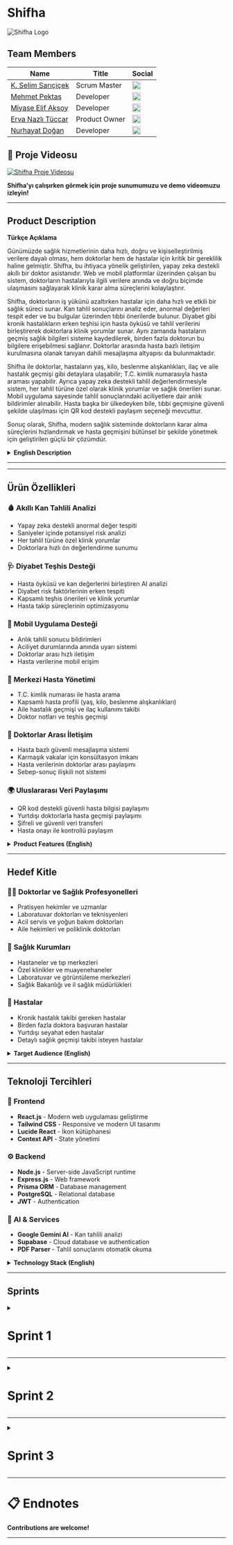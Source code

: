 # Shifha

<!-- Shifha gerçek logosu -->
![Shifha Logo](https://github.com/selimsaricicek/shifha/blob/main/LogoShifha/ShifhaLogoReadme.png) 

## Team Members

| Name                | Title           | Social |
|---------------------|----------------|--------|
| [K. Selim Sarıçiçek](#)         | Scrum Master        | [<img src="https://upload.wikimedia.org/wikipedia/commons/c/ca/LinkedIn_logo_initials.png" alt="LinkedIn" width="20"/>](https://www.linkedin.com/in/kenan-selim-sarıçiçek ) |
| [Mehmet Pektaş](#)         | Developer        | [<img src="https://upload.wikimedia.org/wikipedia/commons/c/ca/LinkedIn_logo_initials.png" alt="LinkedIn" width="20"/>](http://www.linkedin.com/in/mehmetpkts) |
| [Miyase Elif Aksoy](#)         | Developer     | [<img src="https://upload.wikimedia.org/wikipedia/commons/c/ca/LinkedIn_logo_initials.png" alt="LinkedIn" width="20"/>](http://www.linkedin.com/in/myelifss) |
| [Erva Nazlı Tüccar](#)         | Product Owner       | [<img src="https://upload.wikimedia.org/wikipedia/commons/c/ca/LinkedIn_logo_initials.png" alt="LinkedIn" width="20"/>](https://www.linkedin.com/in/ervanazl%C4%B1t%C3%BCccar/ ) |
| [Nurhayat Doğan](#)         | Developer         | [<img src="https://upload.wikimedia.org/wikipedia/commons/c/ca/LinkedIn_logo_initials.png" alt="LinkedIn" width="20"/>](https://www.linkedin.com/in/1nurhayat-dogan/) |

## 🎥 Proje Videosu

[![Shifha Proje Videosu](https://img.shields.io/badge/YouTube-Video%20İzle-red?style=for-the-badge&logo=youtube)](https://www.youtube.com/watch?v=6SQy6XAwkfE)

**Shifha'yı çalışırken görmek için proje sunumumuzu ve demo videomuzu izleyin!**

---

## Product Description


<summary><strong>Türkçe Açıklama</strong></summary>

Günümüzde sağlık hizmetlerinin daha hızlı, doğru ve kişiselleştirilmiş verilere dayalı olması, hem doktorlar hem de hastalar için kritik bir gereklilik haline gelmiştir. Shifha, bu ihtiyaca yönelik geliştirilen, yapay zeka destekli akıllı bir doktor asistanıdır. Web ve mobil platformlar üzerinden çalışan bu sistem, doktorların hastalarıyla ilgili verilere anında ve doğru biçimde ulaşmasını sağlayarak klinik karar alma süreçlerini kolaylaştırır.

Shifha, doktorların iş yükünü azaltırken hastalar için daha hızlı ve etkili bir sağlık süreci sunar. Kan tahlil sonuçlarını analiz eder, anormal değerleri tespit eder ve bu bulgular üzerinden tıbbi önerilerde bulunur. Diyabet gibi kronik hastalıkların erken teşhisi için hasta öyküsü ve tahlil verilerini birleştirerek doktorlara klinik yorumlar sunar. Aynı zamanda hastaların geçmiş sağlık bilgileri sisteme kaydedilerek, birden fazla doktorun bu bilgilere erişebilmesi sağlanır. Doktorlar arasında hasta bazlı iletişim kurulmasına olanak tanıyan dahili mesajlaşma altyapısı da bulunmaktadır.

Shifha ile doktorlar, hastaların yaş, kilo, beslenme alışkanlıkları, ilaç ve aile hastalık geçmişi gibi detaylara ulaşabilir; T.C. kimlik numarasıyla hasta araması yapabilir. Ayrıca yapay zeka destekli tahlil değerlendirmesiyle sistem, her tahlil türüne özel olarak klinik yorumlar ve sağlık önerileri sunar. Mobil uygulama sayesinde tahlil sonuçlarındaki aciliyetlere dair anlık bildirimler alınabilir. Hasta başka bir ülkedeyken bile, tıbbi geçmişine güvenli şekilde ulaşılması için QR kod destekli paylaşım seçeneği mevcuttur.

Sonuç olarak, Shifha, modern sağlık sisteminde doktorların karar alma süreçlerini hızlandırmak ve hasta geçmişini bütünsel bir şekilde yönetmek için geliştirilen güçlü bir çözümdür.



<details>
<summary><strong>English Description</strong></summary>

In today's healthcare environment, speed, accuracy, and data-driven decision-making are vital for both medical professionals and patients. Shifha is an AI-powered smart doctor assistant developed to meet this need. Available on both web and mobile platforms, Shifha helps doctors access, interpret, and act upon patient data quickly and effectively, streamlining clinical decision-making.

Shifha simplifies doctors' workflows while offering patients a more efficient and effective care experience. It analyzes blood test results, flags abnormal values, and provides medical suggestions based on those insights. For conditions like diabetes, it combines medical history with test results to generate diagnostic recommendations. Patient history is recorded in the system by the first doctor, and this information can then be accessed by other physicians involved in the patient's care. An internal messaging feature allows doctors to consult each other on patient-specific cases.

With Shifha, doctors can view details such as age, weight, nutrition habits, medication history, and family disease background. Patients can be searched by national ID. AI-driven test analysis offers personalized insights and health advice tailored to each test type. The mobile app provides real-time alerts for critical test results, and a QR-code sharing feature allows patients to securely share their medical history with doctors in other countries.

In summary, Shifha is a powerful assistant designed to enhance decision-making in modern healthcare and provide a seamless, data-driven experience for both doctors and patients.

</details>

---




---

## Ürün Özellikleri  

### 🩸 **Akıllı Kan Tahlili Analizi**
- Yapay zeka destekli anormal değer tespiti
- Saniyeler içinde potansiyel risk analizi
- Her tahlil türüne özel klinik yorumlar
- Doktorlara hızlı ön değerlendirme sunumu

### 🩺 **Diyabet Teşhis Desteği**
- Hasta öyküsü ve kan değerlerini birleştiren AI analizi
- Diyabet risk faktörlerinin erken tespiti
- Kapsamlı teşhis önerileri ve klinik yorumlar
- Hasta takip süreçlerinin optimizasyonu

### 📱 **Mobil Uygulama Desteği**
- Anlık tahlil sonucu bildirimleri
- Aciliyet durumlarında anında uyarı sistemi
- Doktorlar arası hızlı iletişim
- Hasta verilerine mobil erişim

### 👥 **Merkezi Hasta Yönetimi**
- T.C. kimlik numarası ile hasta arama
- Kapsamlı hasta profili (yaş, kilo, beslenme alışkanlıkları)
- Aile hastalık geçmişi ve ilaç kullanımı takibi
- Doktor notları ve teşhis geçmişi

### 🔄 **Doktorlar Arası İletişim**
- Hasta bazlı güvenli mesajlaşma sistemi
- Karmaşık vakalar için konsültasyon imkanı
- Hasta verilerinin doktorlar arası paylaşımı
- Sebep-sonuç ilişkili not sistemi

### 🌍 **Uluslararası Veri Paylaşımı**
- QR kod destekli güvenli hasta bilgisi paylaşımı
- Yurtdışı doktorlarla hasta geçmişi paylaşımı
- Şifreli ve güvenli veri transferi
- Hasta onayı ile kontrollü paylaşım

<details>
<summary><strong>Product Features (English)</strong></summary>

### 🩸 **Smart Blood Test Analysis**
- AI-powered abnormal value detection
- Potential risk analysis in seconds
- Clinical comments tailored to each test type
- Fast pre-evaluation for doctors

### 🩺 **Diabetes Diagnosis Support**
- AI analysis combining patient history and blood values
- Early detection of diabetes risk factors
- Comprehensive diagnostic suggestions and clinical comments
- Optimized patient follow-up processes

### 📱 **Mobile App Support**
- Instant test result notifications
- Immediate alert system for urgent cases
- Fast communication between doctors
- Mobile access to patient data

### 👥 **Centralized Patient Management**
- Patient search by national ID
- Comprehensive patient profile (age, weight, nutrition habits)
- Family disease history and medication tracking
- Doctor notes and diagnosis history

### 🔄 **Doctor-to-Doctor Communication**
- Patient-based secure messaging system
- Consultation for complex cases
- Patient data sharing between doctors
- Cause-effect related note system

### 🌍 **International Data Sharing**
- Secure patient information sharing with QR code support
- Sharing patient history with doctors abroad
- Encrypted and secure data transfer
- Controlled sharing with patient consent

</details>

---

## Hedef Kitle  

### 👨‍⚕️ **Doktorlar ve Sağlık Profesyonelleri**
- Pratisyen hekimler ve uzmanlar
- Laboratuvar doktorları ve teknisyenleri
- Acil servis ve yoğun bakım doktorları
- Aile hekimleri ve poliklinik doktorları

### 🏥 **Sağlık Kurumları**
- Hastaneler ve tıp merkezleri
- Özel klinikler ve muayenehaneler
- Laboratuvar ve görüntüleme merkezleri
- Sağlık Bakanlığı ve il sağlık müdürlükleri

### 👥 **Hastalar**
- Kronik hastalık takibi gereken hastalar
- Birden fazla doktora başvuran hastalar
- Yurtdışı seyahat eden hastalar
- Detaylı sağlık geçmişi takibi isteyen hastalar

<details>
<summary><strong>Target Audience (English)</strong></summary>

### 👨‍⚕️ **Doctors and Healthcare Professionals**
- General practitioners and specialists
- Laboratory doctors and technicians
- Emergency and intensive care doctors
- Family physicians and outpatient doctors

### 🏥 **Healthcare Institutions**
- Hospitals and medical centers
- Private clinics and practices
- Laboratory and imaging centers
- Ministry of Health and provincial health directorates

### 👥 **Patients**
- Patients requiring chronic disease monitoring
- Patients consulting multiple doctors
- Patients traveling abroad
- Patients seeking detailed health history tracking

</details>

---

## Teknoloji Tercihleri  

### 🎨 **Frontend**
- **React.js** - Modern web uygulaması geliştirme
- **Tailwind CSS** - Responsive ve modern UI tasarımı
- **Lucide React** - İkon kütüphanesi
- **Context API** - State yönetimi

### ⚙️ **Backend**
- **Node.js** - Server-side JavaScript runtime
- **Express.js** - Web framework
- **Prisma ORM** - Database management
- **PostgreSQL** - Relational database
- **JWT** - Authentication

### 🤖 **AI & Services**
- **Google Gemini AI** - Kan tahlili analizi
- **Supabase** - Cloud database ve authentication
- **PDF Parser** - Tahlil sonuçlarını otomatik okuma

<details>
<summary><strong>Technology Stack (English)</strong></summary>

### 🎨 **Frontend**
- **React.js** - Modern web application development
- **Tailwind CSS** - Responsive and modern UI design
- **Lucide React** - Icon library
- **Context API** - State management

### ⚙️ **Backend**
- **Node.js** - Server-side JavaScript runtime
- **Express.js** - Web framework
- **Prisma ORM** - Database management
- **PostgreSQL** - Relational database
- **JWT** - Authentication

### 🤖 **AI & Services**
- **Google Gemini AI** - Blood test analysis
- **Supabase** - Cloud database and authentication
- **PDF Parser** - Automatic lab result reading

</details>

---

## Sprints

<details>
  <summary><h1>Sprint 1</h1></summary>

---
<details>
  <summary><h2>App Screenshots</h2></summary>

### Landing Page
![LandingPage](https://github.com/selimsaricicek/shifha/blob/main/App_ScreenshotsS1/LandingPageS1.png)

---
### Login Page
![Loginpage](https://github.com/selimsaricicek/shifha/blob/main/App_ScreenshotsS1/LoginPageS1.png)

---
### Dashboard Page
![Dashboard](https://github.com/selimsaricicek/shifha/blob/main/App_ScreenshotsS1/AppointmentS1.png)

---
### Patient Page
![PatientPage1](https://github.com/selimsaricicek/shifha/blob/main/App_ScreenshotsS1/PatientsInfo1.1S1.png)
![PatientPage2](https://github.com/selimsaricicek/shifha/blob/main/App_ScreenshotsS1/PatientsInfoS1.png)

---
### AI Assistant Page
![AI_AssistantPage](https://github.com/selimsaricicek/shifha/blob/main/App_ScreenshotsS1/AI_AssistantPage.png)

---




</details>

---
<details>
  <summary><h2>Project Management</h2></summary>

### Jira Board 1
![Jira1](https://github.com/selimsaricicek/shifha/blob/main/ProjectManagementS1/jira/1.jpg)

---
### Jira Board 2
![Jira2](https://github.com/selimsaricicek/shifha/blob/main/ProjectManagementS1/jira/2.jpg)

---
### Jira Board 3
![Jira3](https://github.com/selimsaricicek/shifha/blob/main/ProjectManagementS1/jira/3.jpg)

---
### Jira Board 4
![Jira4](https://github.com/selimsaricicek/shifha/blob/main/ProjectManagementS1/jira/4.jpg)

---
### Jira Board 5
![Jira5](https://github.com/selimsaricicek/shifha/blob/main/ProjectManagementS1/jira/5.jpg)

---
### Jira Board 6
![Jira6](https://github.com/selimsaricicek/shifha/blob/main/ProjectManagementS1/jira/6.jpg)

---
### Jira Board 7
![Jira7](https://github.com/selimsaricicek/shifha/blob/main/ProjectManagementS1/jira/7.jpg)

---
### Jira Board 8
![Jira8](https://github.com/selimsaricicek/shifha/blob/main/ProjectManagementS1/jira/8.jpg)

---
### Jira Board 9
![Jira9](https://github.com/selimsaricicek/shifha/blob/main/ProjectManagementS1/jira/9.jpg)

</details>

---
<details>
  <summary><h2>Burndown Chart S1</h2></summary>

### Burndown Chart 1
![Burndown Chart 1](https://github.com/selimsaricicek/shifha/blob/main/burndownchartsS1/burndownchartS1.1.jpg)

---
### Burndown Graph 2
![Burndown Chart 2](https://github.com/selimsaricicek/shifha/blob/main/burndownchartsS1/burndowncharts1.2.jpg)

</details>

---
<details>
  <summary><h2>Daily Scrum</h2></summary>

### 1. Gün
|  |  |  |
|--|--|--|
| ![dailyScrum1.png](https://github.com/selimsaricicek/shifha/blob/main/scrumsS1/daily_scrum_day1/dailyScrum1.png) | ![dailyScrum1.1.png](https://github.com/selimsaricicek/shifha/blob/main/scrumsS1/daily_scrum_day1/dailyScrum1.1.png) | ![dailyScrum1.2.png](https://github.com/selimsaricicek/shifha/blob/main/scrumsS1/daily_scrum_day1/dailyScrum1.2.png) |

### 2. Gün
|  |  |  |
|--|--|--|
| ![dailyScrum2.1.png](https://github.com/selimsaricicek/shifha/blob/main/scrumsS1/daily_scrum_day2/dailyScrum2.1.png) | ![dailyScrum2.2.png](https://github.com/selimsaricicek/shifha/blob/main/scrumsS1/daily_scrum_day2/dailyScrum2.2.png) | ![dailyScrum2.3.png](https://github.com/selimsaricicek/shifha/blob/main/scrumsS1/daily_scrum_day2/dailyScrum2.3.png) |
| ![dailyScrum2.4.png](https://github.com/selimsaricicek/shifha/blob/main/scrumsS1/daily_scrum_day2/dailyScrum2.4.png) |  |  |

### 3. Gün
|  |  |  |
|--|--|--|
| ![dailyScrum3.1.png](https://github.com/selimsaricicek/shifha/blob/main/scrumsS1/daily_scrum_day3/dailyScrum3.1.png) | ![dailyScrum3.2.png](https://github.com/selimsaricicek/shifha/blob/main/scrumsS1/daily_scrum_day3/dailyScrum3.2.png) | ![dailyScrum3.3.png](https://github.com/selimsaricicek/shifha/blob/main/scrumsS1/daily_scrum_day3/dailyScrum3.3.png) |
| ![dailyScrum3.4.png](https://github.com/selimsaricicek/shifha/blob/main/scrumsS1/daily_scrum_day3/dailyScrum3.4.png) | ![dailyScrum3.5.png](https://github.com/selimsaricicek/shifha/blob/main/scrumsS1/daily_scrum_day3/dailyScrum3.5.png) | ![dailyScrum3.6.jpg](https://github.com/selimsaricicek/shifha/blob/main/scrumsS1/daily_scrum_day3/dailyScrum3.6.jpg) |

### 4. Gün
|  |  |  |
|--|--|--|
| ![dailyScrum4.1.png](https://github.com/selimsaricicek/shifha/blob/main/scrumsS1/daily_scrum_day4/dailyScrum4.1.png) | ![dailyScrum4.2.png](https://github.com/selimsaricicek/shifha/blob/main/scrumsS1/daily_scrum_day4/dailyScrum4.2.png) | ![dailyScrum4.3.jpg](https://github.com/selimsaricicek/shifha/blob/main/scrumsS1/daily_scrum_day4/dailyScrum4.3.jpg) |

### 5. Gün
|  |  |  |
|--|--|--|
| ![dailyScrum5.1.png](https://github.com/selimsaricicek/shifha/blob/main/scrumsS1/daily_scrum_day5/dailyScrum5.1.png) |  |  |

### 6. Gün
|  |  |  |
|--|--|--|
| ![dailyScrum6.1.png](https://github.com/selimsaricicek/shifha/blob/main/scrumsS1/daily_scrum_day6/dailyScrum6.1.png) | ![dailyScrum6.2.png](https://github.com/selimsaricicek/shifha/blob/main/scrumsS1/daily_scrum_day6/dailyScrum6.2.png) | ![dailyScrum6.3.png](https://github.com/selimsaricicek/shifha/blob/main/scrumsS1/daily_scrum_day6/dailyScrum6.3.png) |
| ![dailyScrum6.4.png](https://github.com/selimsaricicek/shifha/blob/main/scrumsS1/daily_scrum_day6/dailyScrum6.4.png) |  |  |

### 7. Gün
|  |  |  |
|--|--|--|
| ![dailyScrum7.1.png](https://github.com/selimsaricicek/shifha/blob/main/scrumsS1/daily_scrum_day7/dailyScrum7.1.png) | ![dailyScrum7.2.png](https://github.com/selimsaricicek/shifha/blob/main/scrumsS1/daily_scrum_day7/dailyScrum7.2.png) | ![dailyScrum7.3.jpg](https://github.com/selimsaricicek/shifha/blob/main/scrumsS1/daily_scrum_day7/dailyScrum7.3.jpg) |

### 8. Gün
|  |  |  |
|--|--|--|
| ![dailyScrum8.1.png](https://github.com/selimsaricicek/shifha/blob/main/scrumsS1/daily_scrum_day8/dailyScrum8.1.png) | ![dailyScrum8.2.png](https://github.com/selimsaricicek/shifha/blob/main/scrumsS1/daily_scrum_day8/dailyScrum8.2.png) | ![dailyScrum8.3.png](https://github.com/selimsaricicek/shifha/blob/main/scrumsS1/daily_scrum_day8/dailyScrum8.3.png) |
| ![dailyScrum8.4.jpg](https://github.com/selimsaricicek/shifha/blob/main/scrumsS1/daily_scrum_day8/dailyScrum8.4.jpg) |  |  |

### 9. Gün
|  |  |  |
|--|--|--|
| ![dailyScrum9.1.png](https://github.com/selimsaricicek/shifha/blob/main/scrumsS1/daily_scrum_day9/dailyScrum9.1.png) | ![dailyScrum9.2.png](https://github.com/selimsaricicek/shifha/blob/main/scrumsS1/daily_scrum_day9/dailyScrum9.2.png) | ![dailyScrum9.3.png](https://github.com/selimsaricicek/shifha/blob/main/scrumsS1/daily_scrum_day9/dailyScrum9.3.png) |
| ![dailyScrum9.4.png](https://github.com/selimsaricicek/shifha/blob/main/scrumsS1/daily_scrum_day9/dailyScrum9.4.png) |  |  |

### 10. Gün
|  |  |  |
|--|--|--|
| ![dailyScrum10.1.png](https://github.com/selimsaricicek/shifha/blob/main/scrumsS1/daily_scrum_day10/dailyScrum10.1.png) | ![dailyScrum10.2.png](https://github.com/selimsaricicek/shifha/blob/main/scrumsS1/daily_scrum_day10/dailyScrum10.2.png) | ![dailyScrum10.3.png](https://github.com/selimsaricicek/shifha/blob/main/scrumsS1/daily_scrum_day10/dailyScrum10.3.png) |

### 11. Gün
|  |  |  |
|--|--|--|
| ![dailyScrum11.1.png](https://github.com/selimsaricicek/shifha/blob/main/scrumsS1/daily_scrum_day11/dailyScrum11.1.png) | ![dailyScrum11.2.png](https://github.com/selimsaricicek/shifha/blob/main/scrumsS1/daily_scrum_day11/dailyScrum11.2.png) | ![dailyScrum11.3.png](https://github.com/selimsaricicek/shifha/blob/main/scrumsS1/daily_scrum_day11/dailyScrum11.3.png) |
| ![dailyScrum11.4.png](https://github.com/selimsaricicek/shifha/blob/main/scrumsS1/daily_scrum_day11/dailyScrum11.4.png) | ![dailyScrum11.5.png](https://github.com/selimsaricicek/shifha/blob/main/scrumsS1/daily_scrum_day11/dailyScrum11.5.png) | ![dailyScrum11.6.png](https://github.com/selimsaricicek/shifha/blob/main/scrumsS1/daily_scrum_day11/dailyScrum11.6.png) |
| ![dailyScrum11.7.jpg](https://github.com/selimsaricicek/shifha/blob/main/scrumsS1/daily_scrum_day11/dailyScrum11.7.jpg) |  |  |

### 12. Gün
|  |  |  |
|--|--|--|
| ![dailyScrum12.1.jpg](https://github.com/selimsaricicek/shifha/blob/main/scrumsS1/daily_scrums_day12/dailyScrum12.1.jpg) | ![dailyScrum12.2.jpg](https://github.com/selimsaricicek/shifha/blob/main/scrumsS1/daily_scrums_day12/dailyScrum12.2.jpg) | ![dailyScrum12.3.jpg](https://github.com/selimsaricicek/shifha/blob/main/scrumsS1/daily_scrums_day12/dailyScrum12.3.jpg) |

</details>



<summary><strong>🟦 Sprint 1 Özeti (Türkçe)</strong></summary>

### Sprint Notları
- [x] _'Figma'_ ile UI/UX tasarımı
- [x] _'Jira'_ ile proje yönetimi
- [x] _'WhatsApp'_ & _'Google Meets'_ ile daily scrum
- [x] _'E-mail'_ tabanlı giriş sistemi
- [x] _'React'_ ile frontend web uygulaması
- [x] _'Tailwind CSS'_ ile modern, responsive UI
- [x] _'Node.js'_ ve _'Express.js'_ ile backend API
- [x] _'Prisma ORM'_ ile veritabanı yönetimi
- [x] _'PostgreSQL'_ ana ilişkisel veritabanı olarak
- [x] _'JWT'_ ile güvenli kimlik doğrulama
- [x] _'Supabase'_ ile bulut depolama ve kimlik doğrulama
- [x] _'Lucide React'_ ile ikon kullanımı
- [x] _'Context API'_ ile React'ta state yönetimi
- [x] _'PDF parser'_ ile otomatik laboratuvar sonucu çıkarımı
- [x] _'Google Gemini AI'_ ile kan tahlili ve diyabet analizi

### Ürün Backlog'u
- **Ürün Backlog'u:** [Jira Board Linki](https://selimsaricicek1.atlassian.net/jira/software/projects/BTS/boards/1)

### Beklenen Puan
_'300'_ Puan

### Puan Tamamlama Mantığı
Toplamda 1200 puanlık bir hedef belirlendi. İlk sprintte, fikir planlandığı ve tasarımlar yapıldığı için _'300'_ puan hedeflendi ve tamamlandı. İkinci sprintte, kod yazımı ve API eklemeye odaklanılacağı için _'500'_ puan hedefleniyor. Üçüncü sprintte ise kalan işler tamamlanacak ve entegrasyon çalışmaları yapılacağı için _'400'_ puan hedeflendi.

### Sprint Değerlendirmesi
- Landing page ve UI tasarımları tamamlandı
- Hasta veri formu ve PDF yükleme özellikleri eklendi
- Backend API altyapısı kuruldu
- Prisma ile veritabanı şeması oluşturuldu

### Sprint 1 Retrospektifi
- Sprint 1'de veritabanı şeması tasarlanmasına karar verildi.
- Temel API uç noktalarının oluşturulmasına karar verildi.
- Kimlik doğrulama sisteminin ilk adımının tamamlanmasına karar verildi.
- Landing Page ve Login Page'in geliştirilmesine karar verildi.
- Doktor arayüzünün geliştirilmesine karar verildi.
- Kan tahlili ve diyabet teşhisi için AI promptlarının oluşturulmasına karar verildi.
- Kanser teşhisi ve admin paneli özelliklerinin ertelenmesine karar verildi.
- Kan tahlili sonuçları ve diyabet bulguları üzerine araştırma yapılmasına karar verildi.

### Katılımcılar
Kenan Selim Sarıçiçek, Mehmet Pektaş, Miyase Elif Aksoy, Erva Nazlı Tüccar, Nurhayat Doğan



<details>
<summary><strong>🟩 Sprint 1 Summary (English)</strong></summary>

### Sprint Notes
- [x] UI/UX design with _'Figma'_
- [x] Project management with _'Jira'_
- [x] Daily scrum via _'WhatsApp'_ & _'Google Meets'_
- [x] E-mail based login system
- [x] Frontend web application with _'React'_
- [x] Modern, responsive UI with _'Tailwind CSS'_
- [x] Backend API with _'Node.js'_ and _'Express.js'_
- [x] Database management with _'Prisma ORM'_
- [x] _'PostgreSQL'_ as the main relational database
- [x] Secure authentication with _'JWT'_
- [x] Cloud storage and authentication with _'Supabase'_
- [x] Iconography with _'Lucide React'_
- [x] State management in React with _'Context API'_
- [x] Automatic lab result extraction with _'PDF parser'_ service
- [x] Blood test and diabetes analysis with _'Google Gemini AI'_

### Product Backlog
- **Product Backlog:** [Jira Board Link](https://selimsaricicek1.atlassian.net/jira/software/projects/BTS/boards/1)

### Expected Points
_'300'_ Points

### Point Completion Logic
A total target of 1200 points was set. In the first sprint, _'300'_ points were targeted because the idea was planned and the designs were made, and were completed. In the second sprint, _'500'_ points are targeted as the focus will be on writing code and adding APIs. In the third sprint, a target of _'400'_ points was set as the remaining tasks would be completed and integration work would be carried out.

### Sprint Review
- Landing page and UI designs completed
- Patient data form and PDF upload features added
- Backend API infrastructure established
- Database schema created with Prisma

### Sprint 1 Retrospective
- It was decided to design the database schema in Sprint 1.
- It was decided to create the basic API Endpoints.
- It was decided to complete the first step of the authentication system.
- It was decided to develop the Landing Page and Login Page.
- It was decided to develop the Doctor UI.
- It was decided to create the AI prompts for blood tests and diabetes diagnosis.
- It was decided to postpone the cancer diagnosis and admin panel features.
- It was decided to conduct research on blood test results and diabetes findings.

### Participants
Kenan Selim Sarıçiçek, Mehmet Pektaş, Miyase Elif Aksoy, Erva Nazlı Tüccar, Nurhayat Doğan

</details>

---

</details>

---

<details>
  <summary><h1>Sprint 2</h1></summary>

---
<details>
  <summary><h2>Mobile App Screenshots</h2></summary>

### Hasta Mobil Uygulaması
![Hasta1](https://github.com/selimsaricicek/shifha/blob/main/NewMobileS2/hasta1.png)
![Hasta2](https://github.com/selimsaricicek/shifha/blob/main/NewMobileS2/hasta2.png)
![Hasta3](https://github.com/selimsaricicek/shifha/blob/main/NewMobileS2/hasta3.png)
![Hasta4](https://github.com/selimsaricicek/shifha/blob/main/NewMobileS2/hasta4.png)
![Hasta5](https://github.com/selimsaricicek/shifha/blob/main/NewMobileS2/hasta5.png)
![Hasta6](https://github.com/selimsaricicek/shifha/blob/main/NewMobileS2/hasta6.png)
![Hasta7](https://github.com/selimsaricicek/shifha/blob/main/NewMobileS2/hasta7.png)
![Hasta8](https://github.com/selimsaricicek/shifha/blob/main/NewMobileS2/hasta8.png)
![Hasta9](https://github.com/selimsaricicek/shifha/blob/main/NewMobileS2/hasta9.png)
![Hasta10](https://github.com/selimsaricicek/shifha/blob/main/NewMobileS2/hasta10.png)
![Hasta11](https://github.com/selimsaricicek/shifha/blob/main/NewMobileS2/hasta11.png)
![Hasta12](https://github.com/selimsaricicek/shifha/blob/main/NewMobileS2/hasta12.png)
![Hasta13](https://github.com/selimsaricicek/shifha/blob/main/NewMobileS2/hasta13.png)
![Hasta14](https://github.com/selimsaricicek/shifha/blob/main/NewMobileS2/hasta14.png)

---
### Mobil Register ve Login
![Mobil1](https://github.com/selimsaricicek/shifha/blob/main/NewMobileS2/mobil1.png)
![Mobil2](https://github.com/selimsaricicek/shifha/blob/main/NewMobileS2/mobil2.png)
![Mobil3](https://github.com/selimsaricicek/shifha/blob/main/NewMobileS2/mobil3.png)
![Mobil4](https://github.com/selimsaricicek/shifha/blob/main/NewMobileS2/mobil4.png)
![Mobil5](https://github.com/selimsaricicek/shifha/blob/main/NewMobileS2/mobil5.png)

---
### Doktor Paneli
![Doktor1](https://github.com/selimsaricicek/shifha/blob/main/NewMobileS2/doktor1.png)
![Doktor2](https://github.com/selimsaricicek/shifha/blob/main/NewMobileS2/doktor2.png)
![Doktor3](https://github.com/selimsaricicek/shifha/blob/main/NewMobileS2/doktor3.png)
![Doktor4](https://github.com/selimsaricicek/shifha/blob/main/NewMobileS2/doktor4.png)
![Doktor5](https://github.com/selimsaricicek/shifha/blob/main/NewMobileS2/doktor5.png)

</details>

---
<details>
  <summary><h2>Admin Panel Screenshots</h2></summary>

### Admin Paneli
![Admin1](https://github.com/selimsaricicek/shifha/blob/main/AdminShifhaS2/Admin1S2.jpg)
![Admin2](https://github.com/selimsaricicek/shifha/blob/main/AdminShifhaS2/Admin2S2.jpg)
![Admin3](https://github.com/selimsaricicek/shifha/blob/main/AdminShifhaS2/Admin3S2.jpg)
![Admin4](https://github.com/selimsaricicek/shifha/blob/main/AdminShifhaS2/Admin4S2.jpg)
![Admin5](https://github.com/selimsaricicek/shifha/blob/main/AdminShifhaS2/Admin5S2.jpg)
![Admin6](https://github.com/selimsaricicek/shifha/blob/main/AdminShifhaS2/Admin6S2.jpg)

</details>

---
<details>
  <summary><h2>Project Management S2</h2></summary>

### Jira Board 1
![Jira1](https://github.com/selimsaricicek/shifha/blob/main/ProjectManagementS2/1.png)

---
### Jira Board 2
![Jira2](https://github.com/selimsaricicek/shifha/blob/main/ProjectManagementS2/2.png)

---
### Jira Board 3
![Jira3](https://github.com/selimsaricicek/shifha/blob/main/ProjectManagementS2/3.png)

---
### Jira Board 4
![Jira4](https://github.com/selimsaricicek/shifha/blob/main/ProjectManagementS2/4.png)

---
### Jira Board 5
![Jira5](https://github.com/selimsaricicek/shifha/blob/main/ProjectManagementS2/5.png)

---
### Jira Board 6
![Jira6](https://github.com/selimsaricicek/shifha/blob/main/ProjectManagementS2/6.png)

---
### Jira Board 7
![Jira7](https://github.com/selimsaricicek/shifha/blob/main/ProjectManagementS2/7.png)

---
### Jira Board 8
![Jira8](https://github.com/selimsaricicek/shifha/blob/main/ProjectManagementS2/8.png)

---
### Jira Board 9
![Jira9](https://github.com/selimsaricicek/shifha/blob/main/ProjectManagementS2/9.png)

---
### Jira Board 10
![Jira10](https://github.com/selimsaricicek/shifha/blob/main/ProjectManagementS2/10.png)

</details>

---
<details>
  <summary><h2>Burndown Chart S2</h2></summary>

### Burndown Chart 2
![Burndown Chart 1](https://github.com/selimsaricicek/shifha/blob/main/burndownChartsS2/burndownChartS2chart.jpg)

---
### Burndown Graph 2
![Burndown Chart 2](https://github.com/selimsaricicek/shifha/blob/main/burndownChartsS2/burndownChartS2Graph.jpg)

</details>

---
<details>
  <summary><h2>Daily Scrum S2</h2></summary>

### 07.07.2025
|  |  |  |
|--|--|--|
| ![1.png](https://github.com/selimsaricicek/shifha/blob/main/ScrumsS2/07.07.2025/1.png) | ![2.png](https://github.com/selimsaricicek/shifha/blob/main/ScrumsS2/07.07.2025/2.png) | ![3.jpg](https://github.com/selimsaricicek/shifha/blob/main/ScrumsS2/07.07.2025/3.jpg) |

### 08.07.2025
|  |  |  |
|--|--|--|
| ![1.png](https://github.com/selimsaricicek/shifha/blob/main/ScrumsS2/08.07.2025/1.png) |  |  |

### 09.07.2025
|  |  |  |
|--|--|--|
| ![1.png](https://github.com/selimsaricicek/shifha/blob/main/ScrumsS2/09.07.2025/1.png) | ![2.png](https://github.com/selimsaricicek/shifha/blob/main/ScrumsS2/09.07.2025/2.png) | ![3.png](https://github.com/selimsaricicek/shifha/blob/main/ScrumsS2/09.07.2025/3.png) |

### 10.07.2025
|  |  |  |
|--|--|--|
| ![1.png](https://github.com/selimsaricicek/shifha/blob/main/ScrumsS2/10.07.2025/1.png) | ![2.png](https://github.com/selimsaricicek/shifha/blob/main/ScrumsS2/10.07.2025/2.png) | ![3.png](https://github.com/selimsaricicek/shifha/blob/main/ScrumsS2/10.07.2025/3.png) |
| ![4.png](https://github.com/selimsaricicek/shifha/blob/main/ScrumsS2/10.07.2025/4.png) | ![5.png](https://github.com/selimsaricicek/shifha/blob/main/ScrumsS2/10.07.2025/5.png) | ![6.png](https://github.com/selimsaricicek/shifha/blob/main/ScrumsS2/10.07.2025/6.png) |
| ![7.png](https://github.com/selimsaricicek/shifha/blob/main/ScrumsS2/10.07.2025/7.png) | ![8.png](https://github.com/selimsaricicek/shifha/blob/main/ScrumsS2/10.07.2025/8.png) |  |

### 11.07.2025
|  |  |  |
|--|--|--|
| ![1.png](https://github.com/selimsaricicek/shifha/blob/main/ScrumsS2/11.07.2025/1.png) |  |  |

### 12.07.2025
|  |  |  |
|--|--|--|
| ![1.png](https://github.com/selimsaricicek/shifha/blob/main/ScrumsS2/12.07.2025/1.png) | ![2.png](https://github.com/selimsaricicek/shifha/blob/main/ScrumsS2/12.07.2025/2.png) | ![3.png](https://github.com/selimsaricicek/shifha/blob/main/ScrumsS2/12.07.2025/3.png) |
| ![4.png](https://github.com/selimsaricicek/shifha/blob/main/ScrumsS2/12.07.2025/4.png) | ![5.png](https://github.com/selimsaricicek/shifha/blob/main/ScrumsS2/12.07.2025/5.png) |  |

### 13.07.2025
|  |  |  |
|--|--|--|
| ![1.png](https://github.com/selimsaricicek/shifha/blob/main/ScrumsS2/13.07.2025/1.png) | ![2.png](https://github.com/selimsaricicek/shifha/blob/main/ScrumsS2/13.07.2025/2.png) | ![3.png](https://github.com/selimsaricicek/shifha/blob/main/ScrumsS2/13.07.2025/3.png) |
| ![4.png](https://github.com/selimsaricicek/shifha/blob/main/ScrumsS2/13.07.2025/4.png) | ![5.png](https://github.com/selimsaricicek/shifha/blob/main/ScrumsS2/13.07.2025/5.png) | ![6.png](https://github.com/selimsaricicek/shifha/blob/main/ScrumsS2/13.07.2025/6.png) |
| ![7.png](https://github.com/selimsaricicek/shifha/blob/main/ScrumsS2/13.07.2025/7.png) |  |  |

### 14.07.2025
|  |  |  |
|--|--|--|
| ![1.png](https://github.com/selimsaricicek/shifha/blob/main/ScrumsS2/14.07.2025/1.png) | ![2.png](https://github.com/selimsaricicek/shifha/blob/main/ScrumsS2/14.07.2025/2.png) | ![3.png](https://github.com/selimsaricicek/shifha/blob/main/ScrumsS2/14.07.2025/3.png) |
| ![4.jpg](https://github.com/selimsaricicek/shifha/blob/main/ScrumsS2/14.07.2025/4.jpg) |  |  |

### 15.07.2025
|  |  |  |
|--|--|--|
| ![1.png](https://github.com/selimsaricicek/shifha/blob/main/ScrumsS2/15.07.2025/1.png) | ![2.png](https://github.com/selimsaricicek/shifha/blob/main/ScrumsS2/15.07.2025/2.png) |  |

### 16.07.2025
|  |  |  |
|--|--|--|
| ![1.png](https://github.com/selimsaricicek/shifha/blob/main/ScrumsS2/16.07.2025/1.png) | ![2.png](https://github.com/selimsaricicek/shifha/blob/main/ScrumsS2/16.07.2025/2.png) | ![3.png](https://github.com/selimsaricicek/shifha/blob/main/ScrumsS2/16.07.2025/3.png) |
| ![4.png](https://github.com/selimsaricicek/shifha/blob/main/ScrumsS2/16.07.2025/4.png) | ![5.png](https://github.com/selimsaricicek/shifha/blob/main/ScrumsS2/16.07.2025/5.png) |  |

### 17.07.2025
|  |  |  |
|--|--|--|
| ![1.png](https://github.com/selimsaricicek/shifha/blob/main/ScrumsS2/17.07.2025/1.png) | ![2.png](https://github.com/selimsaricicek/shifha/blob/main/ScrumsS2/17.07.2025/2.png) | ![3.png](https://github.com/selimsaricicek/shifha/blob/main/ScrumsS2/17.07.2025/3.png) |

### 18.07.2025
|  |  |  |
|--|--|--|
| ![1.png](https://github.com/selimsaricicek/shifha/blob/main/ScrumsS2/18.07.2025/1.png) | ![2.png](https://github.com/selimsaricicek/shifha/blob/main/ScrumsS2/18.07.2025/2.png) | ![3.png](https://github.com/selimsaricicek/shifha/blob/main/ScrumsS2/18.07.2025/3.png) |

### 19.07.2025
|  |  |  |
|--|--|--|
| ![1.png](https://github.com/selimsaricicek/shifha/blob/main/ScrumsS2/19.07.2025/1.png) | ![2.png](https://github.com/selimsaricicek/shifha/blob/main/ScrumsS2/19.07.2025/2.png) | ![3.png](https://github.com/selimsaricicek/shifha/blob/main/ScrumsS2/19.07.2025/3.png) |
| ![4.png](https://github.com/selimsaricicek/shifha/blob/main/ScrumsS2/19.07.2025/4.png) | ![5.png](https://github.com/selimsaricicek/shifha/blob/main/ScrumsS2/19.07.2025/5.png) | ![6.png](https://github.com/selimsaricicek/shifha/blob/main/ScrumsS2/19.07.2025/6.png) |
| ![7.png](https://github.com/selimsaricicek/shifha/blob/main/ScrumsS2/19.07.2025/7.png) | ![8.jpg](https://github.com/selimsaricicek/shifha/blob/main/ScrumsS2/19.07.2025/8.jpg) |  |

</details>



<summary><strong>🟦 Sprint 2 Özeti (Türkçe)</strong></summary>

### Sprint Notları
- [x] _'React Native'_ ile mobil uygulama geliştirme
- [x] _'Expo'_ framework kullanımı
- [x] _'Expo Router'_ ile navigation sistemi
- [x] _'QR Kod'_ tarama özelliği
- [x] _'WebSocket'_ ile real-time iletişim
- [x] _'Redis'_ ile session yönetimi
- [x] _'Socket.io'_ ile backend WebSocket sunucusu
- [x] _'Mobil UI/UX'_ tasarımı ve implementasyonu
- [x] _'Hasta Paneli'_ ve _'Doktor Paneli'_ ayrımı
- [x] _'Bildirim Sistemi'_ implementasyonu
- [x] _'Güvenli API'_ entegrasyonu
- [x] _'Cross-platform'_ mobil uygulama geliştirme

### Ürün Backlog'u
- **Ürün Backlog'u:** [Jira Board Linki](https://selimsaricicek1.atlassian.net/jira/software/projects/BTS/boards/1)

### Beklenen Puan
_'500'_ Puan

### Puan Tamamlama Mantığı
Sprint 2'de mobil uygulama geliştirme ve API entegrasyonuna odaklanıldığı için _'500'_ puan hedeflendi. Bu sprintte React Native ile cross-platform mobil uygulama, QR kod tarama, WebSocket iletişimi ve güvenli API entegrasyonu tamamlandı.

### Sprint Değerlendirmesi
- React Native mobil uygulama geliştirildi
- Expo Router ile navigation sistemi kuruldu
- QR kod tarama ve manuel giriş özellikleri eklendi
- WebSocket ile real-time iletişim altyapısı kuruldu
- Redis ile session yönetimi implementasyonu yapıldı
- Hasta ve doktor panelleri ayrı ayrı tasarlandı
- Mobil UI/UX tasarımı tamamlandı
- Güvenli API entegrasyonu sağlandı

### Sprint 2 Retrospektifi
- Mobil uygulama geliştirme sürecinde Expo Router kullanımına karar verildi
- QR kod tarama özelliği için hem kamera hem manuel giriş seçenekleri eklendi
- WebSocket ile real-time iletişim için backend altyapısı kuruldu
- Redis ile session yönetimi için güvenli sistem tasarlandı
- Hasta ve doktor panelleri için ayrı UI/UX tasarımları yapıldı
- Cross-platform geliştirme için React Native tercih edildi
- Mobil uygulama test süreçleri planlandı
- API güvenliği ve authentication sistemi güçlendirildi

### Katılımcılar
Kenan Selim Sarıçiçek, Mehmet Pektaş, Miyase Elif Aksoy, Erva Nazlı Tüccar, Nurhayat Doğan



<details>
<summary><strong>🟩 Sprint 2 Summary (English)</strong></summary>

### Sprint Notes
- [x] Mobile application development with _'React Native'_
- [x] _'Expo'_ framework usage
- [x] Navigation system with _'Expo Router'_
- [x] _'QR Code'_ scanning feature
- [x] Real-time communication with _'WebSocket'_
- [x] Session management with _'Redis'_
- [x] Backend WebSocket server with _'Socket.io'_
- [x] Mobile UI/UX design and implementation
- [x] _'Patient Panel'_ and _'Doctor Panel'_ separation
- [x] _'Notification System'_ implementation
- [x] _'Secure API'_ integration
- [x] _'Cross-platform'_ mobile application development

### Product Backlog
- **Product Backlog:** [Jira Board Link](https://selimsaricicek1.atlassian.net/jira/software/projects/BTS/boards/1)

### Expected Points
_'500'_ Points

### Point Completion Logic
In Sprint 2, _'500'_ points were targeted as the focus was on mobile application development and API integration. This sprint completed React Native cross-platform mobile app, QR code scanning, WebSocket communication, and secure API integration.

### Sprint Review
- React Native mobile application developed
- Navigation system established with Expo Router
- QR code scanning and manual input features added
- Real-time communication infrastructure established with WebSocket
- Session management implementation with Redis
- Patient and doctor panels designed separately
- Mobile UI/UX design completed
- Secure API integration achieved

### Sprint 2 Retrospective
- It was decided to use Expo Router in the mobile application development process
- Both camera and manual input options were added for QR code scanning feature
- Backend infrastructure was established for real-time communication with WebSocket
- Secure system was designed for session management with Redis
- Separate UI/UX designs were made for patient and doctor panels
- React Native was preferred for cross-platform development
- Mobile application testing processes were planned
- API security and authentication system were strengthened

### Participants
Kenan Selim Sarıçiçek, Mehmet Pektaş, Miyase Elif Aksoy, Erva Nazlı Tüccar, Nurhayat Doğan

</details>

---

</details>

---
<details>
  <summary><h1>Sprint 3</h1></summary>

---

### Tech Tree - Sprint 3

#### Frontend (Web)
- **React 18** - Modern React with concurrent features
- **TypeScript** - Type-safe development
- **Vite** - Fast build tool and dev server
- **shadcn/ui** - Modern UI component library
- **Tailwind CSS** - Utility-first CSS framework
- **React Query** - Server state management
- **React Hook Form** - Form management
- **Zod** - Schema validation

#### Backend
- **Node.js** - JavaScript runtime
- **Express.js** - Web framework
- **Socket.io** - Real-time communication
- **Helmet.js** - Security middleware
- **MongoDB** - NoSQL database
- **Redis** - Caching and session store

#### Mobile
- **Capacitor** - Cross-platform mobile development
- **React** - UI framework
- **TypeScript** - Type safety

#### AI & Cloud Services
- **Google Gemini AI** - Advanced AI analysis
- **Google Cloud** - Cloud infrastructure

#### Development Tools
- **Vite** - Build tool
- **ESLint** - Code linting
- **Prettier** - Code formatting

#### Security
- **Helmet.js** - Security headers
- **CORS** - Cross-origin resource sharing
- **Rate Limiting** - API protection

---

### Sprint 3 Technology Evolution

#### New Additions in Sprint 3
- **Capacitor**: Cross-platform mobile development framework
- **React Query**: Advanced server state management
- **shadcn/ui**: Modern, accessible UI components
- **Vite**: Fast build tool replacing Create React App
- **Helmet.js**: Enhanced security middleware
- **Recharts**: Data visualization library
- **jsPDF**: PDF generation capability
- **Zod**: Runtime type validation
- **React Hook Form**: Efficient form management

#### Enhanced Features
- **Socket.io**: Improved real-time communication
- **Google Gemini AI**: Advanced analysis capabilities
- **QR Code**: International data sharing
- **Security**: Multi-layer protection with Helmet.js

---
<details>
  <summary><h2>App Map</h2></summary>

### Shifha Application Architecture Map
[View Interactive App Map](https://viewer.diagrams.net/index.html?tags=%7B%7D&lightbox=1&highlight=99FFFF&layers=1&nav=1&title=ShifhaAppMap.drawio&dark=auto#Uhttps%3A%2F%2Fdrive.google.com%2Fuc%3Fid%3D1cioWUCyPWPY1tWFCgLK_tOLGnaN9Ozzz%26export%3Ddownload#%7B%22pageId%22%3A%22KyPbk5wrGZAwVsf7y1UN%22%7D)

*Interactive application architecture diagram showing the complete structure and flow of the Shifha application for Sprint 3.*

</details>

---
<details>
  <summary><h2>App Screenshots S3</h2></summary>

|  |  |  |
|--|--|--|
| ![acil1.jpg](ShifhaAppss3/acil1.jpg) | ![acil2.jpg](ShifhaAppss3/acil2.jpg) | ![acil3.jpg](ShifhaAppss3/acil3.jpg) |
| ![acil4.jpg](ShifhaAppss3/acil4.jpg) | ![panel.jpg](ShifhaAppss3/panel.jpg) | ![poliklinik1.jpg](ShifhaAppss3/poliklinik1.jpg) |
| ![poliklinik2.jpg](ShifhaAppss3/poliklinik2.jpg) | ![poliklinik3.jpg](ShifhaAppss3/poliklinik3.jpg) | ![poliklinik4.jpg](ShifhaAppss3/poliklinik4.jpg) |
| ![poliklinik5.jpg](ShifhaAppss3/poliklinik5.jpg) | ![poliklinik6.jpg](ShifhaAppss3/poliklinik6.jpg) | ![poliklinik7.jpg](ShifhaAppss3/poliklinik7.jpg) |
| ![poliklinik8.jpg](ShifhaAppss3/poliklinik8.jpg) | ![poliklinik9.jpg](ShifhaAppss3/poliklinik9.jpg) | ![poliklinik10.jpg](ShifhaAppss3/poliklinik10.jpg) |
| ![poliklinik11.jpg](ShifhaAppss3/poliklinik11.jpg) |  |  |

</details>

---

<details>
  <summary><h2>Mobil App Screenshots S3</h2></summary>

### Hasta Uygulaması

**Ana Sayfa:**
| | | |
|--|--|--|
| ![mobile2.jpg](AppScreenshotsS3/hasta%20ana%20sayfas%C4%B1/mobile2.jpg) | ![mobile3.jpg](AppScreenshotsS3/hasta%20ana%20sayfas%C4%B1/mobile3.jpg) | ![mobile4.jpg](AppScreenshotsS3/hasta%20ana%20sayfas%C4%B1/mobile4.jpg) |

**Giriş Sayfası:**
| |
|--|
| ![mobile1.jpg](AppScreenshotsS3/hasta%20giri%C5%9F%20sayfas%C4%B1/mobile1.jpg) |

**Topluluk Sayfası:**
| | |
|--|--|
| ![mobile19.jpg](AppScreenshotsS3/hasta%20topluluk%20sayfas%C4%B1/mobile19.jpg) | ![mobile20.jpg](AppScreenshotsS3/hasta%20topluluk%20sayfas%C4%B1/mobile20.jpg) |

**Takip Sayfası:**
| | | |
|--|--|--|
| ![mobile5.jpg](AppScreenshotsS3/hasta%20takip%20sayfas%C4%B1/mobile5.jpg) | ![mobile6.jpg](AppScreenshotsS3/hasta%20takip%20sayfas%C4%B1/mobile6.jpg) | ![mobile7.jpg](AppScreenshotsS3/hasta%20takip%20sayfas%C4%B1/mobile7.jpg) |
| ![mobile8.jpg](AppScreenshotsS3/hasta%20takip%20sayfas%C4%B1/mobile8.jpg) | ![mobile9.jpg](AppScreenshotsS3/hasta%20takip%20sayfas%C4%B1/mobile9.jpg) | |

**Tahlil Sayfası:**
| | |
|--|--|
| ![mobile22.jpg](AppScreenshotsS3/hasta%20tahlil%20sayfas%C4%B1/mobile22.jpg) | ![mobile23.jpg](AppScreenshotsS3/hasta%20tahlil%20sayfas%C4%B1/mobile23.jpg) |

**Randevu Sayfası:**
| | | |
|--|--|--|
| ![mobile10.jpg](AppScreenshotsS3/hasta%20randevu%20sayfas%C4%B1/mobile10.jpg) | ![mobile11.jpg](AppScreenshotsS3/hasta%20randevu%20sayfas%C4%B1/mobile11.jpg) | ![mobile12.jpg](AppScreenshotsS3/hasta%20randevu%20sayfas%C4%B1/mobile12.jpg) |
| ![mobile13.jpg](AppScreenshotsS3/hasta%20randevu%20sayfas%C4%B1/mobile13.jpg) | ![mobile14.jpg](AppScreenshotsS3/hasta%20randevu%20sayfas%C4%B1/mobile14.jpg) | ![mobile15.jpg](AppScreenshotsS3/hasta%20randevu%20sayfas%C4%B1/mobile15.jpg) |
| ![mobile16.jpg](AppScreenshotsS3/hasta%20randevu%20sayfas%C4%B1/mobile16.jpg) | ![mobile17.jpg](AppScreenshotsS3/hasta%20randevu%20sayfas%C4%B1/mobile17.jpg) | ![mobile18.jpg](AppScreenshotsS3/hasta%20randevu%20sayfas%C4%B1/mobile18.jpg) |

**Profil Sayfası:**
| | | |
|--|--|--|
| ![mobile24.jpg](AppScreenshotsS3/hasta%20profil%20sayfas%C4%B1/mobile24.jpg) | ![mobile25.jpg](AppScreenshotsS3/hasta%20profil%20sayfas%C4%B1/mobile25.jpg) | ![mobile26.jpg](AppScreenshotsS3/hasta%20profil%20sayfas%C4%B1/mobile26.jpg) |

**AI Sayfası:**
| |
|--|
| ![mobile21.jpg](AppScreenshotsS3/hasta%20AI%20sayfas%C4%B1/mobile21.jpg) |

### Doktor Uygulaması

**Ana Sayfa:**
| | | |
|--|--|--|
| ![mobile30.jpg](AppScreenshotsS3/doktor%20ana%20sayfa%C4%B1/mobile30.jpg) | ![mobile31.jpg](AppScreenshotsS3/doktor%20ana%20sayfa%C4%B1/mobile31.jpg) | ![mobile32.jpg](AppScreenshotsS3/doktor%20ana%20sayfa%C4%B1/mobile32.jpg) |
| ![mobile33.jpg](AppScreenshotsS3/doktor%20ana%20sayfa%C4%B1/mobile33.jpg) | | |

**Giriş Sayfası:**
| | | |
|--|--|--|
| ![mobile27.jpg](AppScreenshotsS3/doktor%20giri%C5%9F%20sayfas%C4%B1/mobile27.jpg) | ![mobile28.jpg](AppScreenshotsS3/doktor%20giri%C5%9F%20sayfas%C4%B1/mobile28.jpg) | ![mobile29.jpg](AppScreenshotsS3/doktor%20giri%C5%9F%20sayfas%C4%B1/mobile29.jpg) |

**Hastalar Sayfası:**
| |
|--|
| ![mobile34.jpg](AppScreenshotsS3/doktor%20hastalar%20sayfas%C4%B1/mobile34.jpg) |

**Profil Sayfası:**
| | | |
|--|--|--|
| ![mobile36.jpg](AppScreenshotsS3/doktor%20profil%20sayfas%C4%B1/mobile36.jpg) | ![mobile37.jpg](AppScreenshotsS3/doktor%20profil%20sayfas%C4%B1/mobile37.jpg) | ![mobile38.jpg](AppScreenshotsS3/doktor%20profil%20sayfas%C4%B1/mobile38.jpg) |

**Randevular Sayfası:**
| |
|--|
| ![mobile35.jpg](AppScreenshotsS3/doktor%20randevular%20sayfas%C4%B1/mobile35.jpg) |

</details>

---
<details>
  <summary><h2>Admin Panel Screenshots S3</h2></summary>

### Admin Paneli S3
![Admin1](https://github.com/selimsaricicek/shifha/blob/main/AdminShifhaS3/Admin1S3.png)
![Admin2](https://github.com/selimsaricicek/shifha/blob/main/AdminShifhaS3/Admin2S3.png)
![Admin3](https://github.com/selimsaricicek/shifha/blob/main/AdminShifhaS3/Admin3S3.png)
![Admin4](https://github.com/selimsaricicek/shifha/blob/main/AdminShifhaS3/Admin4S3.png)
![Admin5](https://github.com/selimsaricicek/shifha/blob/main/AdminShifhaS3/Admin5S3.png)
![Admin6](https://github.com/selimsaricicek/shifha/blob/main/AdminShifhaS3/Admin6S3.png)
![Admin7](https://github.com/selimsaricicek/shifha/blob/main/AdminShifhaS3/Admin7S3.png)
![Admin8](https://github.com/selimsaricicek/shifha/blob/main/AdminShifhaS3/Admin8S3.png)
![Admin9](https://github.com/selimsaricicek/shifha/blob/main/AdminShifhaS3/Admin9S3.png)
![Admin10](https://github.com/selimsaricicek/shifha/blob/main/AdminShifhaS3/Admin10S3.png)
![Admin11](https://github.com/selimsaricicek/shifha/blob/main/AdminShifhaS3/Admin11S3.png)
![Admin12](https://github.com/selimsaricicek/shifha/blob/main/AdminShifhaS3/Admin12S3.png)
![Admin13](https://github.com/selimsaricicek/shifha/blob/main/AdminShifhaS3/Admin13S3.png)
![Admin14](https://github.com/selimsaricicek/shifha/blob/main/AdminShifhaS3/Admin14S3.png)
![Admin15](https://github.com/selimsaricicek/shifha/blob/main/AdminShifhaS3/Admin15S3.png)
![Admin16](https://github.com/selimsaricicek/shifha/blob/main/AdminShifhaS3/Admin16S3.png)

</details>

---

<details>
  <summary><h2>Project Management S3</h2></summary>

### Jira Board 1
![Jira1](JıraS3/WhatsApp%20Image%202025-08-03%20at%2020.03.50_c5025acc.jpg)

---
### Jira Board 2
![Jira2](JıraS3/WhatsApp%20Image%202025-08-03%20at%2020.04.07_3841aad0.jpg)

---
### Jira Board 3
![Jira3](JıraS3/WhatsApp%20Image%202025-08-03%20at%2020.04.31_59fc4d10.jpg)

---
### Jira Board 4
![Jira4](JıraS3/WhatsApp%20Image%202025-08-03%20at%2020.05.01_ce6c6c90.jpg)

---
### Jira Board 5
![Jira5](JıraS3/WhatsApp%20Image%202025-08-03%20at%2020.05.19_49485952.jpg)

---
### Jira Board 6
![Jira6](JıraS3/WhatsApp%20Image%202025-08-03%20at%2020.05.48_25e7561c.jpg)

---
### Jira Board 7
![Jira7](JıraS3/WhatsApp%20Image%202025-08-03%20at%2020.06.12_9376a0a9.jpg)

---
### Jira Board 8
![Jira8](JıraS3/WhatsApp%20Image%202025-08-03%20at%2020.06.28_691a90a7.jpg)

---
### Jira Board 9
![Jira9](JıraS3/WhatsApp%20Image%202025-08-03%20at%2020.06.53_8b73d188.jpg)

---
### Jira Board 10
![Jira10](JıraS3/WhatsApp%20Image%202025-08-03%20at%2020.07.47_8ac33227.jpg)

</details>

---

<details>
  <summary><h2>Lean Canva S3</h2></summary>

![Lean Canva](ShifhaLeancanva/leanCanvaShifha.jpg)

</details>

---
<details>
  <summary><h2>Burndown Chart S3</h2></summary>

- **Burndown Chart:**

  ![burndownchartS3.jpg](burndownChartsS3/burndownchartS3.jpg)

- **Burndown Graph:**

  ![burndowngraph.jpg](burndownChartsS3/burndowngraph.jpg)

</details>

---

<details>
  <summary><h2>Daily Scrum S3</h2></summary>

### 1. Gün
|  |  |  |
|--|--|--|
| ![wt1.jpg](https://github.com/selimsaricicek/shifha/blob/main/ScrumsS3/wt1.jpg) | ![wt2.jpg](https://github.com/selimsaricicek/shifha/blob/main/ScrumsS3/wt2.jpg) | ![wt3.jpg](https://github.com/selimsaricicek/shifha/blob/main/ScrumsS3/wt3.jpg) |

### 2. Gün
|  |  |  |
|--|--|--|
| ![wt4.jpg](https://github.com/selimsaricicek/shifha/blob/main/ScrumsS3/wt4.jpg) | ![wt5.jpg](https://github.com/selimsaricicek/shifha/blob/main/ScrumsS3/wt5.jpg) | ![wt6.jpg](https://github.com/selimsaricicek/shifha/blob/main/ScrumsS3/wt6.jpg) |
| ![wt7.jpg](https://github.com/selimsaricicek/shifha/blob/main/ScrumsS3/wt7.jpg) | ![wt8.jpg](https://github.com/selimsaricicek/shifha/blob/main/ScrumsS3/wt8.jpg) |  |

### 3. Gün
|  |  |  |
|--|--|--|
| ![wt9.jpg](https://github.com/selimsaricicek/shifha/blob/main/ScrumsS3/wt9.jpg) | ![wt10.jpg](https://github.com/selimsaricicek/shifha/blob/main/ScrumsS3/wt10.jpg) | ![wt11.jpg](https://github.com/selimsaricicek/shifha/blob/main/ScrumsS3/wt11.jpg) |
| ![wt12.jpg](https://github.com/selimsaricicek/shifha/blob/main/ScrumsS3/wt12.jpg) |  |  |

### 4. Gün
|  |  |  |
|--|--|--|
| ![wt13.jpg](https://github.com/selimsaricicek/shifha/blob/main/ScrumsS3/wt13.jpg) | ![wt14.jpg](https://github.com/selimsaricicek/shifha/blob/main/ScrumsS3/wt14.jpg) |  |

### 5. Gün
|  |  |  |
|--|--|--|
| ![wt15.jpg](https://github.com/selimsaricicek/shifha/blob/main/ScrumsS3/wt15.jpg) | ![wt16.jpg](https://github.com/selimsaricicek/shifha/blob/main/ScrumsS3/wt16.jpg) | ![wt17.jpg](https://github.com/selimsaricicek/shifha/blob/main/ScrumsS3/wt17.jpg) |
| ![wt18.jpg](https://github.com/selimsaricicek/shifha/blob/main/ScrumsS3/wt18.jpg) | ![wt19.jpg](https://github.com/selimsaricicek/shifha/blob/main/ScrumsS3/wt19.jpg) | ![wt20.jpg](https://github.com/selimsaricicek/shifha/blob/main/ScrumsS3/wt20.jpg) |

### 6. Gün
|  |  |  |
|--|--|--|
| ![wt21.jpg](https://github.com/selimsaricicek/shifha/blob/main/ScrumsS3/wt21.jpg) | ![wt22.jpg](https://github.com/selimsaricicek/shifha/blob/main/ScrumsS3/wt22.jpg) | ![wt23.jpg](https://github.com/selimsaricicek/shifha/blob/main/ScrumsS3/wt23.jpg) |

### 7. Gün
|  |  |  |
|--|--|--|
| ![wt24.jpg](https://github.com/selimsaricicek/shifha/blob/main/ScrumsS3/wt24.jpg) | ![wt25.jpg](https://github.com/selimsaricicek/shifha/blob/main/ScrumsS3/wt25.jpg) | ![wt26.jpg](https://github.com/selimsaricicek/shifha/blob/main/ScrumsS3/wt26.jpg) |
| ![wt27.jpg](https://github.com/selimsaricicek/shifha/blob/main/ScrumsS3/wt27.jpg) |  |  |

### 8. Gün
|  |  |  |
|--|--|--|
| ![wt28.jpg](https://github.com/selimsaricicek/shifha/blob/main/ScrumsS3/wt28.jpg) | ![wt29.jpg](https://github.com/selimsaricicek/shifha/blob/main/ScrumsS3/wt29.jpg) | ![wt30.jpg](https://github.com/selimsaricicek/shifha/blob/main/ScrumsS3/wt30.jpg) |
| ![wt31.jpg](https://github.com/selimsaricicek/shifha/blob/main/ScrumsS3/wt31.jpg) | ![wt32.jpg](https://github.com/selimsaricicek/shifha/blob/main/ScrumsS3/wt32.jpg) |  |

### 9. Gün
|  |  |  |
|--|--|--|
| ![wt33.jpg](https://github.com/selimsaricicek/shifha/blob/main/ScrumsS3/wt33.jpg) | ![wt34.jpg](https://github.com/selimsaricicek/shifha/blob/main/ScrumsS3/wt34.jpg) | ![wt35.jpg](https://github.com/selimsaricicek/shifha/blob/main/ScrumsS3/wt35.jpg) |

### 10. Gün
|  |  |  |
|--|--|--|
| ![wt36.jpg](https://github.com/selimsaricicek/shifha/blob/main/ScrumsS3/wt36.jpg) | ![wt37.jpg](https://github.com/selimsaricicek/shifha/blob/main/ScrumsS3/wt37.jpg) | ![wt38.jpg](https://github.com/selimsaricicek/shifha/blob/main/ScrumsS3/wt38.jpg) |
| ![wt39.jpg](https://github.com/selimsaricicek/shifha/blob/main/ScrumsS3/wt39.jpg) |  |  |

### 11. Gün
|  |  |  |
|--|--|--|
| ![wt40.jpg](https://github.com/selimsaricicek/shifha/blob/main/ScrumsS3/wt40.jpg) | ![wt41.jpg](https://github.com/selimsaricicek/shifha/blob/main/ScrumsS3/wt41.jpg) |  |

### 12. Gün
|  |  |  |
|--|--|--|
| ![wt42.jpg](https://github.com/selimsaricicek/shifha/blob/main/ScrumsS3/wt42.jpg) | ![wt43.jpg](https://github.com/selimsaricicek/shifha/blob/main/ScrumsS3/wt43.jpg) | ![wt44.jpg](https://github.com/selimsaricicek/shifha/blob/main/ScrumsS3/wt44.jpg) |
| ![wt45.jpg](https://github.com/selimsaricicek/shifha/blob/main/ScrumsS3/wt45.jpg) | ![wt46.jpg](https://github.com/selimsaricicek/shifha/blob/main/ScrumsS3/wt46.jpg) | ![wt47.jpg](https://github.com/selimsaricicek/shifha/blob/main/ScrumsS3/wt47.jpg) |

### 13. Gün
|  |  |  |
|--|--|--|
| ![wt48.jpg](https://github.com/selimsaricicek/shifha/blob/main/ScrumsS3/wt48.jpg) | ![wt49.jpg](https://github.com/selimsaricicek/shifha/blob/main/ScrumsS3/wt49.jpg) | ![wt50.jpg](https://github.com/selimsaricicek/shifha/blob/main/ScrumsS3/wt50.jpg) |
| ![wt51.jpg](https://github.com/selimsaricicek/shifha/blob/main/ScrumsS3/wt51.jpg) |  |  |

### 14. Gün
|  |  |  |
|--|--|--|
| ![wt52.jpg](https://github.com/selimsaricicek/shifha/blob/main/ScrumsS3/wt52.jpg) | ![wt53.jpg](https://github.com/selimsaricicek/shifha/blob/main/ScrumsS3/wt53.jpg) | ![wt54.jpg](https://github.com/selimsaricicek/shifha/blob/main/ScrumsS3/wt54.jpg) |
| ![wt55.jpg](https://github.com/selimsaricicek/shifha/blob/main/ScrumsS3/wt55.jpg) | ![wt56.jpg](https://github.com/selimsaricicek/shifha/blob/main/ScrumsS3/wt56.jpg) |  |

</details>

---

<details>
<summary><strong>🟦 Sprint 3 Özeti (Türkçe)</strong></summary>

### Sprint Notları
- [x] _'Capacitor'_ ile cross-platform mobil uygulama geliştirme
- [x] _'React Query'_ ile gelişmiş veri yönetimi
- [x] _'shadcn/ui'_ ile modern UI bileşenleri
- [x] _'Vite'_ ile hızlı build ve geliştirme
- [x] _'Socket.io'_ ile real-time iletişim geliştirmeleri
- [x] _'Recharts'_ ile gelişmiş veri görselleştirme
- [x] _'jsPDF'_ ile PDF oluşturma ve raporlama
- [x] _'Helmet.js'_ ile güvenlik iyileştirmeleri
- [x] _'QR Kod'_ ile uluslararası veri paylaşımı
- [x] _'Google Gemini AI'_ ile gelişmiş analiz
- [x] _'Zod'_ ile form validasyonu
- [x] _'React Hook Form'_ ile form yönetimi

### Ürün Backlog'u
- **Ürün Backlog'u:** [Jira Board Linki](https://selimsaricicek1.atlassian.net/jira/software/projects/BTS/boards/1)

### Beklenen Puan
_'400'_ Puan

### Puan Tamamlama Mantığı
Sprint 3'te kalan işlerin tamamlanması ve entegrasyon çalışmalarına odaklanıldığı için _'400'_ puan hedeflendi. Bu sprintte Capacitor ile cross-platform geliştirme, gelişmiş UI bileşenleri, güvenlik iyileştirmeleri ve AI analiz sisteminin optimize edilmesi tamamlandı.

### Sprint Değerlendirmesi
- Capacitor framework ile cross-platform mobil uygulama geliştirildi
- React Query ile gelişmiş veri yönetimi implementasyonu yapıldı
- shadcn/ui ile modern ve tutarlı UI bileşenleri eklendi
- Vite ile build süreçleri optimize edildi
- Socket.io ile real-time iletişim sistemi geliştirildi
- Recharts ile gelişmiş veri görselleştirme eklendi
- jsPDF ile PDF oluşturma ve raporlama sistemi kuruldu
- Helmet.js ile güvenlik iyileştirmeleri yapıldı
- QR kod ile uluslararası veri paylaşımı implementasyonu tamamlandı
- Google Gemini AI ile gelişmiş analiz sistemi optimize edildi
- Zod ve React Hook Form ile form yönetimi geliştirildi

### Sprint 3 Retrospektifi
- Capacitor framework kullanımı ile cross-platform geliştirme sürecinde verimlilik artışı sağlandı
- React Query ile veri yönetimi ve caching sisteminde önemli iyileştirmeler yapıldı
- shadcn/ui bileşenleri ile UI tutarlılığı ve kullanıcı deneyimi geliştirildi
- Vite build tool kullanımı ile geliştirme süreçleri hızlandırıldı
- Real-time iletişim sistemi Socket.io ile optimize edildi
- PDF oluşturma ve raporlama sistemi jsPDF ile başarıyla implementasyonu yapıldı
- Güvenlik katmanları Helmet.js ile güçlendirildi
- QR kod sistemi ile uluslararası veri paylaşımı güvenli hale getirildi
- AI analiz sistemi Google Gemini ile daha doğru sonuçlar üretecek şekilde optimize edildi
- Form validasyonu ve yönetimi Zod ve React Hook Form ile profesyonel seviyeye çıkarıldı

### Katılımcılar
Kenan Selim Sarıçiçek, Mehmet Pektaş, Miyase Elif Aksoy, Erva Nazlı Tüccar, Nurhayat Doğan

<details>
<summary><strong>🟩 Sprint 3 Summary (English)</strong></summary>

### Sprint Notes
- [x] Cross-platform mobile application development with _'Capacitor'_
- [x] Advanced data management with _'React Query'_
- [x] Modern UI components with _'shadcn/ui'_
- [x] Fast build and development with _'Vite'_
- [x] Real-time communication improvements with _'Socket.io'_
- [x] Advanced data visualization with _'Recharts'_
- [x] PDF creation and reporting with _'jsPDF'_
- [x] Security improvements with _'Helmet.js'_
- [x] International data sharing with _'QR Code'_
- [x] Advanced analysis with _'Google Gemini AI'_
- [x] Form validation with _'Zod'_
- [x] Form management with _'React Hook Form'_

### Product Backlog
- **Product Backlog:** [Jira Board Link](https://selimsaricicek1.atlassian.net/jira/software/projects/BTS/boards/1)

### Expected Points
_'400'_ Points

### Point Completion Logic
In Sprint 3, _'400'_ points were targeted as the focus was on completing remaining tasks and integration work. This sprint completed Capacitor cross-platform development, advanced UI components, security improvements, and AI analysis system optimization.

### Sprint Review
- Cross-platform mobile application developed with Capacitor framework
- Advanced data management implementation with React Query
- Modern and consistent UI components added with shadcn/ui
- Build processes optimized with Vite
- Real-time communication system enhanced with Socket.io
- Advanced data visualization added with Recharts
- PDF creation and reporting system established with jsPDF
- Security improvements made with Helmet.js
- International data sharing implementation completed with QR code
- Advanced analysis system optimized with Google Gemini AI
- Form management enhanced with Zod and React Hook Form

### Sprint 3 Retrospective
- Efficiency increase achieved in cross-platform development process with Capacitor framework usage
- Significant improvements made in data management and caching system with React Query
- UI consistency and user experience improved with shadcn/ui components
- Development processes accelerated with Vite build tool usage
- Real-time communication system optimized with Socket.io
- PDF creation and reporting system successfully implemented with jsPDF
- Security layers strengthened with Helmet.js
- International data sharing made secure with QR code system
- AI analysis system optimized with Google Gemini to produce more accurate results
- Form validation and management elevated to professional level with Zod and React Hook Form
- It was decided to use Expo Router in the mobile application development process
- Both camera and manual input options were added for QR code scanning feature
- Backend infrastructure was established for real-time communication with WebSocket
- Secure system was designed for session management with Redis
- Separate UI/UX designs were made for patient and doctor panels
- React Native was preferred for cross-platform development
- Mobile application testing processes were planned
- API security and authentication system were strengthened

### Participants
Kenan Selim Sarıçiçek, Mehmet Pektaş, Miyase Elif Aksoy, Erva Nazlı Tüccar, Nurhayat Doğan

</details>

---

</details>

---

</details>

---

# 📋 Endnotes

**Contributions are welcome!**

---